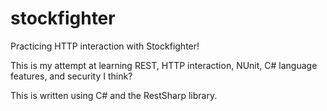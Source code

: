 # stockfighter
Practicing HTTP interaction with Stockfighter!

This is my attempt at learning REST, HTTP interaction, NUnit, C# language features, and security I think?

This is written using C# and the RestSharp library.
